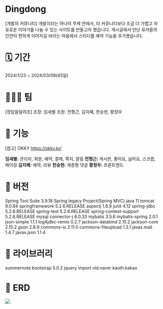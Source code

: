 # Dingdong
[개발자 커뮤니티]
개발이라는 하나의 주제 안에서, 타 커뮤니티보다 조금 더 가볍고 자유로운 이야기를 나눌 수 있는 사이트를 만들고자 했습니다. 게시글에서 만난 유저들의 인연이 편하게 이어지길 바라는 마음에서 스터디룸 예약 기능을 추가했습니다.

# 🗓 ️기간
2024/1/23 ~ 2024/03/08(45일)

# 🧑‍🤝‍🧑 팀
[정답을알려조] 
조장: 임새별
조원: 전형근, 김지혜, 한승현, 황정우

# 📌 기능
[참고] OKKY
https://okky.kr/

**임새별:** 관리자, 회원, 예약, 결제, 쪽지, 알림
**전형근:** 게시판, 좋아요, 싫어요, 스크랩, 페이징
**김지혜:** 예약, 리뷰
**한승현:** 계층형 댓글
**황정우:** 프론트엔드


# 📌 버전
Spring Tool Suite 3.9.18
Spring legacy Project(Spring MVC)
java 11
tomcat 9.0.84
springframework 5.2.6.RELEASE
aspectj 1.8.9
junit 4.12
spring-jdbc  5.2.6.RELEASE
spring-test  5.2.6.RELEASE
spring-context-support 5.2.6.RELEASE
mysql connector-j 8.0.33
mybatis 3.5.6
mybatis-spring 2.0.1
json-simple 1.1.1
log4jdbc-remix 0.2.7
jackson-databind 2.15.2
jackson-core 2.15.2
gson 2.8.9
commons-io 2.11.0
commons-fileupload 1.3.1
javax.mail 1.4.7
javax.json 1.1.4

# 📌 라이브러리
summernote
bootstrap 5.0.2
jquery
import
nid.naver
kauth.kakao


# 📌 ERD
<img src="https://github.com/bbbyeol01/dingdong/assets/145461705/8639ee77-e343-4fa1-871f-a07424c92c25">









